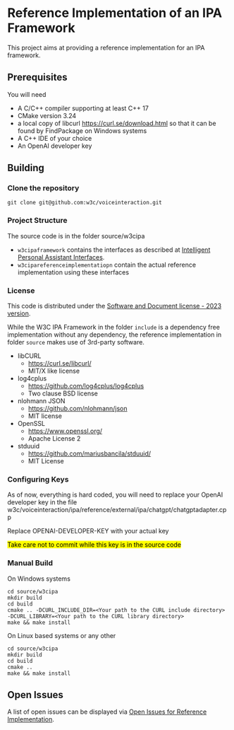 # Reference Implementation of an IPA Framework

This project aims at providing a reference implementation for an IPA framework.

## Prerequisites

You will need
- A C/C++ compiler supporting at least C++ 17
- CMake version 3.24
- a local copy of libcurl https://curl.se/download.html so that it can be found
  by FindPackage on Windows systems
- A C++ IDE of your choice
- An OpenAI developer key

## Building

### Clone the repository

```
git clone git@github.com:w3c/voiceinteraction.git
```

### Project Structure

The source code is in the folder source/w3cipa

- `w3cipaframework` contains the interfaces as described at
  [Intelligent Personal Assistant Interfaces](https://w3c.github.io/voiceinteraction/voice%20interaction%20drafts/paInterfaces/paInterfaces.htm).
- `w3cipareferenceimplementatiopn` contain the actual reference implementation using these interfaces

### License

This code is distributed under the
[Software and Document license - 2023 version](https://www.w3.org/copyright/software-license-2023/).

While the W3C IPA Framework in the folder `include` is a dependency free
implementation without any dependency, the reference implementation in folder 
`source` makes use of 3rd-party software.

- libCURL
    - <https://curl.se/libcurl/>
    - MIT/X like license
- log4cplus
    - <https://github.com/log4cplus/log4cplus>
    - Two clause BSD license
- nlohmann JSON
    - <https://github.com/nlohmann/json>
    - MIT license
- OpenSSL 
    - <https://www.openssl.org/>
    - Apache License 2 
- stduuid 
    - <https://github.com/mariusbancila/stduuid/>
    - MIT License

### Configuring Keys

As of now, everything is hard coded, you will need to replace your OpenAI
developer key in the file w3c/voiceinteraction/ipa/reference/external/ipa/chatgpt/chatgptadapter.cpp

Replace OPENAI-DEVELOPER-KEY with your actual key

<mark>Take care not to commit while this key is in the source code</mark>

### Manual Build

On Windows systems

```
cd source/w3cipa
mkdir build
cd build
cmake .. -DCURL_INCLUDE_DIR=<Your path to the CURL include directory> -DCURL_LIBRARY=<Your path to the CURL library directory>
make && make install
```

On Linux based systems or any other

```
cd source/w3cipa
mkdir build
cd build
cmake ..
make && make install
```


## Open Issues

A list of open issues can be displayed via
[Open Issues for Reference Implementation](https://github.com/w3c/voiceinteraction/issues?q=is%3Aissue+is%3Aopen+label%3A%22reference+implementation%22).
